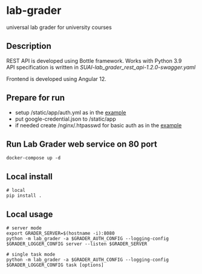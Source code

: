 # lab-grader
universal lab grader for university courses

## Description
REST API is developed using Bottle framework. Works with Python 3.9  
API specification is written in *SUAI-lab_grader_rest_api-1.2.0-swagger.yaml*

Frontend is developed using Angular 12.

## Prepare for run 
- setup /static/app/auth.yml as in the [example](/static/app/auth.yaml.example)
- put google-credential.json to /static/app
- if needed create /nginx/.htpasswd for basic auth as in the [example](/nginx/.htpasswd.template)

## Run Lab Grader web service on 80 port
```shell
docker-compose up -d
```

## Local install
```shell
# local
pip install .
```

## Local usage
```shell
# server mode
export GRADER_SERVER=$(hostname -i):8080
python -m lab_grader -a $GRADER_AUTH_CONFIG --logging-config $GRADER_LOGGER_CONFIG server --listen $GRADER_SERVER

# single task mode
python -m lab_grader -a $GRADER_AUTH_CONFIG --logging-config $GRADER_LOGGER_CONFIG task [options]
```